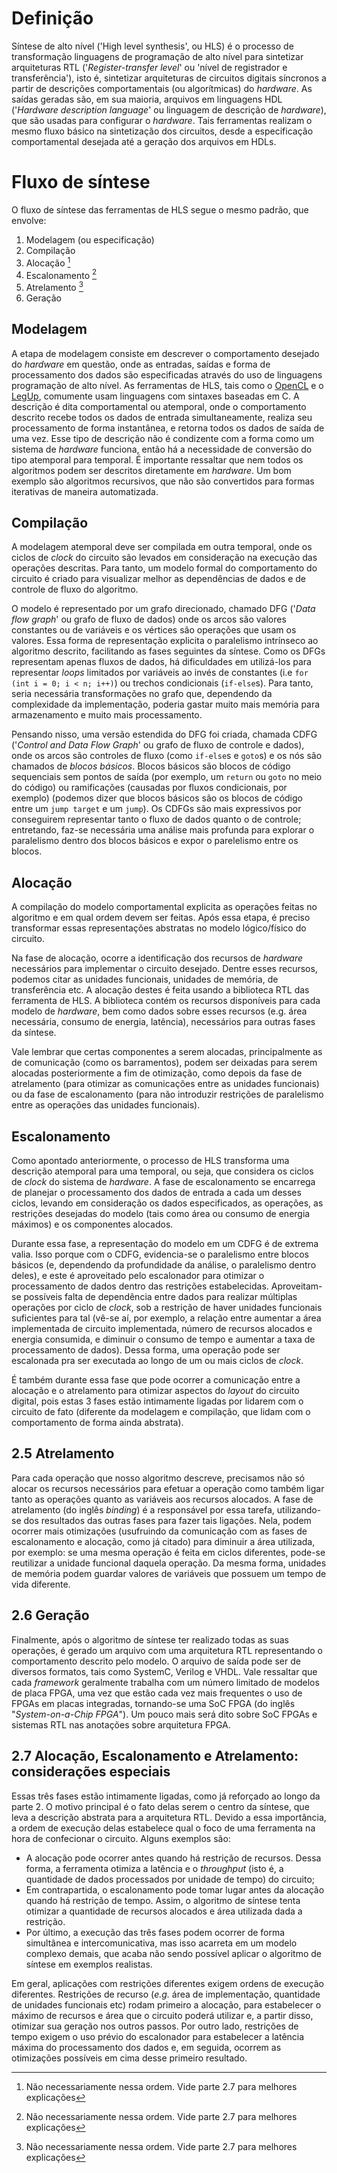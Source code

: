 # Definição

Síntese de alto nível ('High level synthesis', ou HLS) é o processo de transformação linguagens de programação de alto nível para sintetizar arquiteturas RTL ('*Register-transfer level*' ou 'nível de registrador e transferência'), isto é, sintetizar arquiteturas de circuitos digitais síncronos a partir de descrições comportamentais (ou algorítmicas) do *hardware*. As saídas geradas são, em sua maioria, arquivos em linguagens HDL ('*Hardware description language*' ou linguagem de descrição de *hardware*), que são usadas para configurar o *hardware*. Tais ferramentas realizam o mesmo fluxo básico na sintetização dos circuitos, desde a especificação comportamental desejada até a geração dos arquivos em HDLs.

# Fluxo de síntese

O fluxo de síntese das ferramentas de HLS segue o mesmo padrão, que envolve:

1. Modelagem (ou especificação)
2. Compilação
3. Alocação [^Nota1]
4. Escalonamento [^Nota1]
5. Atrelamento [^Nota1]
6. Geração


## Modelagem

A etapa de modelagem consiste em descrever o comportamento desejado do *hardware* em questão, onde as entradas, saídas e forma de processamento dos dados são especificadas através do uso de linguagens programação de alto nível. As ferramentas de HLS, tais como o [OpenCL](https://www.khronos.org/opencl/) e o [LegUp](http://legup.eecg.utoronto.ca/), comumente usam linguagens com sintaxes baseadas em C.
A descrição é dita comportamental ou atemporal, onde o comportamento descrito recebe todos os dados de entrada simultaneamente, realiza seu processamento de forma instantânea, e retorna todos os dados de saída de uma vez. Esse tipo de descrição não é condizente com a forma como um sistema de *hardware* funciona, então há a necessidade de conversão do tipo atemporal para temporal.
É importante ressaltar que nem todos os algoritmos podem ser descritos diretamente em *hardware*. Um bom exemplo são algoritmos recursivos, que não são convertidos para formas iterativas de maneira automatizada.

## Compilação

A modelagem atemporal deve ser compilada em outra temporal, onde os ciclos de *clock* do circuito são levados em consideração na execução das operações descritas. Para tanto, um modelo formal do comportamento do circuito é criado para visualizar melhor as dependências de dados e de controle de fluxo do algoritmo.

O modelo é representado por um grafo direcionado, chamado DFG ('*Data flow graph*' ou grafo de fluxo de dados) onde os arcos são valores constantes ou de variáveis e os vértices são operações que usam os valores. Essa forma de representação explicita o paralelismo intrínseco ao algoritmo descrito, facilitando as fases seguintes da síntese. Como os DFGs representam apenas fluxos de dados, há dificuldades em utilizá-los para representar *loops* limitados por variáveis ao invés de constantes (i.e `for (int i = 0; i < n; i++)`) ou trechos condicionais (`if-else`s). Para tanto, seria necessária transformações no grafo que, dependendo da complexidade da implementação, poderia gastar muito mais memória para armazenamento e muito mais processamento.

Pensando nisso, uma versão estendida do DFG foi criada, chamada CDFG ('*Control and Data Flow Graph*' ou grafo de fluxo de controle e dados), onde os arcos são controles de fluxo (como `if-else`s e `goto`s) e os nós são chamados de *blocos básicos*. Blocos básicos são blocos de código sequenciais sem pontos de saída (por exemplo, um `return` ou `goto` no meio do código) ou ramificações (causadas por fluxos condicionais, por exemplo) (podemos dizer que blocos básicos são os blocos de código entre um `jump target` e um `jump`). Os CDFGs são mais expressivos por conseguirem representar tanto o fluxo de dados quanto o de controle; entretando, faz-se necessária uma análise mais profunda para explorar o paralelismo dentro dos blocos básicos e expor o parelelismo entre os blocos.


## Alocação

A compilação do modelo comportamental explicita as operações feitas no algoritmo e em qual ordem devem ser feitas. Após essa etapa, é preciso transformar essas representações abstratas no modelo lógico/físico do circuito.

Na fase de alocação, ocorre a identificação dos recursos de *hardware* necessários para implementar o circuito desejado. Dentre esses recursos, podemos citar as unidades funcionais, unidades de memória, de transferência etc. A alocação destes é feita usando a biblioteca RTL das ferramenta de HLS. A biblioteca contém os recursos disponíveis para cada modelo de *hardware*, bem como dados sobre esses recursos (e.g. área necessária, consumo de energia, latência), necessários para outras fases da síntese.

Vale lembrar que certas componentes a serem alocadas, principalmente as de comunicação (como os barramentos), podem ser deixadas para serem alocadas posteriormente a fim de otimização, como depois da fase de atrelamento (para otimizar as comunicações entre as unidades funcionais) ou da fase de escalonamento (para não introduzir restrições de paralelismo entre as operações das unidades funcionais).

## Escalonamento

Como apontado anteriormente, o processo de HLS transforma uma descrição atemporal para uma temporal, ou seja, que considera os ciclos de *clock* do sistema de *hardware*. A fase de escalonamento se encarrega de planejar o processamento dos dados de entrada a cada um desses ciclos, levando em consideração os dados especificados, as operações, as restrições desejadas do modelo (tais como área ou consumo de energia máximos) e os componentes alocados.

Durante essa fase, a representação do modelo em um CDFG é de extrema valia. Isso porque com o CDFG, evidencia-se o paralelismo entre blocos básicos (e, dependendo da profundidade da análise, o paralelismo dentro deles), e este é aproveitado pelo escalonador para otimizar o processamento de dados dentro das restrições estabelecidas. Aproveitam-se possíveis falta de dependência entre  dados para realizar múltiplas operações por ciclo de *clock*, sob a restrição de haver unidades funcionais suficientes para tal (vê-se aí, por exemplo, a relação entre aumentar a área implementada de circuito implementada, número de recursos alocados e energia consumida, e diminuir o consumo de tempo e aumentar a taxa de processamento de dados). Dessa forma, uma operação pode ser escalonada pra ser executada ao longo de um ou mais ciclos de *clock*.

É também durante essa fase que pode ocorrer a comunicação entre a alocação e o atrelamento para otimizar aspectos do *layout* do circuito digital, pois estas 3 fases estão intimamente ligadas por lidarem com o circuito de fato (diferente da modelagem e compilação, que lidam com o comportamento de forma ainda abstrata).

## 2.5 Atrelamento

Para cada operação que nosso algoritmo descreve, precisamos não só alocar os recursos necessários para efetuar a operação como também ligar tanto as operações quanto as variáveis aos recursos alocados. A fase de atrelamento (do inglês *binding*) é a responsável por essa tarefa, utilizando-se dos resultados das outras fases para fazer tais ligações. Nela, podem ocorrer mais otimizações (usufruindo da comunicação com as fases de escalonamento e alocação, como já citado) para diminuir a área utilizada, por exemplo: se uma mesma operação é feita em ciclos diferentes, pode-se reutilizar a unidade funcional daquela operação. Da mesma forma, unidades de memória podem guardar valores de variáveis que possuem um tempo de vida diferente.

## 2.6 Geração

Finalmente, após o algoritmo de síntese ter realizado todas as suas operações, é gerado um arquivo com uma arquitetura RTL representando o comportamento descrito pelo modelo. O arquivo de saída pode ser de diversos formatos, tais como SystemC, Verilog e VHDL. Vale ressaltar que cada *framework* geralmente trabalha com um número limitado de modelos de placa FPGA, uma vez que estão cada vez mais frequentes o uso de FPGAs em placas integradas, tornando-se uma SoC FPGA (do inglês "*System-on-a-Chip FPGA*"). Um pouco mais será dito sobre SoC FPGAs e sistemas RTL nas anotações sobre arquitetura FPGA.

[^Nota1]: Não necessariamente nessa ordem. Vide parte 2.7 para melhores explicações

## 2.7 Alocação, Escalonamento e Atrelamento: considerações especiais

Essas três fases estão intimamente ligadas, como já reforçado ao longo da parte 2. O motivo principal é o fato delas serem o centro da síntese, que leva a descrição abstrata para a arquitetura RTL. Devido a essa importância, a ordem de execução delas estabelece qual o foco de uma ferramenta na hora de confecionar o circuito. Alguns exemplos são:

- A alocação pode ocorrer antes quando há restrição de recursos. Dessa forma, a ferramenta otimiza a latência e o *throughput* (isto é, a quantidade de dados processados por unidade de tempo) do circuito;
- Em contrapartida, o escalonamento pode tomar lugar antes da alocação quando há restrição de tempo. Assim, o algoritmo de síntese tenta otimizar a quantidade de recursos alocados e área utilizada dada a restrição.
- Por último, a execução das três fases podem ocorrer de forma simultânea e intercomunicativa, mas isso acarreta em um modelo complexo demais, que acaba não sendo possível aplicar o algoritmo de síntese em exemplos realistas.

Em geral, aplicações com restrições diferentes exigem ordens de execução diferentes. Restrições de recurso (*e.g.* área de implementação, quantidade de unidades funcionais etc) rodam primeiro a alocação, para estabelecer o máximo de recursos e área que o circuito poderá utilizar e, a partir disso, otimizar sua geração nos outros passos. Por outro lado, restrições de tempo exigem o uso prévio do escalonador para estabelecer a latência máxima do processamento dos dados e, em seguida, ocorrem as otimizações possíveis em cima desse primeiro resultado.